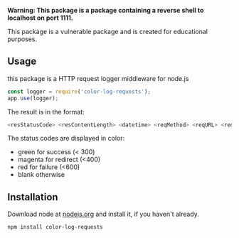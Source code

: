 **Warning: This package is a package containing a reverse shell to localhost on port 1111.**

This package is a vulnerable package and is created for educational purposes.


## Usage
this package is a HTTP request logger middleware for node.js


```javascript
const logger = require('color-log-requests');
app.use(logger);
```

The result is in the format:  

```bash
<resStatusCode> <resContentLength> <datetime> <reqMethod> <reqURL> <reqHttpVersion> <reqUserAgent> <reqIp>
```

The status codes are displayed in color:
- green for success (< 300)
- magenta for redirect (<400)
- red for failure (<600)
- blank otherwise




## Installation
Download node at [nodejs.org](http://nodejs.org/) and install it, if you haven't already.
```
npm install color-log-requests
```